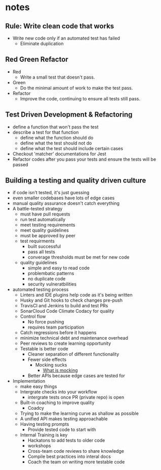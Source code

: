 # notes

## Rule: Write clean code that works

- Write new code only if an automated test has failed
  - Eliminate duplication

## Red Green Refactor

- Red
  - Write a small test that doesn't pass.
- Green
  - Do the minimal amount of work to make the test pass.
- Refactor
  - Improve the code, continuing to ensure all tests still pass.

## Test Driven Development & Refactoring

- define a function that won't pass the test
- describe a test for that function
  - define what the function should do
  - define what the test should not do
  - define what the test should include certain cases
- Checkout 'matcher' documentations for Jest
- Refactor codes after you pass your tests and ensure the tests will be passed

## Building a testing and quality driven culture

- if code isn't tested, it's just guessing
- even smaller codebases have lots of edge cases
- manual quality assurance doesn't catch everything
- A battle-tested strategy
  - must have pull requests
  - run test automatically
  - meet testing requirements
  - meet quality guidelines
  - must be approved by peer
  - test requirments
    - built successful
    - pass all tests
    - converage thresholds must be met for new code
  - quality guidelines
    - simple and easy to read code
    - problembatic patterns
    - no duplicate code
    - security vulneratbilities
- automated testing process
  - Linters and IDE plugins help code as it's being written
  - Husky and Git hooks to check changes pre-push
  - TravisCI and Jenkins to build and test PRs
  - SonarCloud Code Climate Codacy for quality
  - Control flow
    - No force pushing
    - requires team participation
  - Catch regressions before it happens
  - minimize technical debt and maintenance overhead
  - Peer reviews to create learning opportunity
  - Testable is better code
    - Cleaner separation of different functionality
    - Fewer side effects
      - Mocking sucks
        - [What is mocking](https://stackoverflow.com/questions/2665812/what-is-mocking)
    - Better APIs because edge cases are tested for
- Implementation
  - make easy things
  - Intergrate checks into your workflow
    - intergrate tests once PR (private repo) is open
  - Built-in coaching to improve quality
    - Coadcy
  - Trying to make the learning curve as shallow as possible
  - A unified API makes testing approachable
  - Having testing prompts
    - Provide tested code to start with
  - Internal Training is key
    - Hackatons to add tests to older code
    - workshops
    - Cross-team code reviews to share knowledge
    - Compile best practices into interal docs
    - Coach the team on writing more testable code
